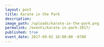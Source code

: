 ```yaml
---
layout: post
title: Karate in the Park
description:
image_path: /uploads/karate-in-the-park.png
permalink: /events/karate-in-park-2017/
published: true
event_date: 2017-09-01 18:00:00 -0700
---
```

